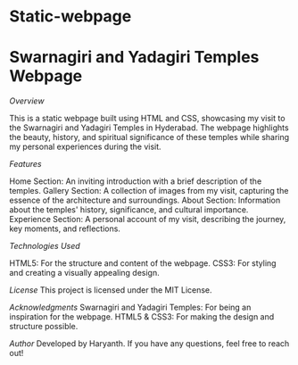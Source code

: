 # Static-webpage
# Swarnagiri and Yadagiri Temples Webpage

*Overview*

This is a static webpage built using HTML and CSS, showcasing my visit to the Swarnagiri and Yadagiri Temples in Hyderabad. The webpage highlights the beauty, history, and spiritual significance of these temples while sharing my personal experiences during the visit.

*Features*

Home Section: An inviting introduction with a brief description of the temples.
Gallery Section: A collection of images from my visit, capturing the essence of the architecture and surroundings.
About Section: Information about the temples' history, significance, and cultural importance.
Experience Section: A personal account of my visit, describing the journey, key moments, and reflections.

*Technologies Used*

HTML5: For the structure and content of the webpage.
CSS3: For styling and creating a visually appealing design.

*License*
This project is licensed under the MIT License.

*Acknowledgments*
Swarnagiri and Yadagiri Temples: For being an inspiration for the webpage.
HTML5 & CSS3: For making the design and structure possible.

*Author*
Developed by Haryanth. If you have any questions, feel free to reach out!
